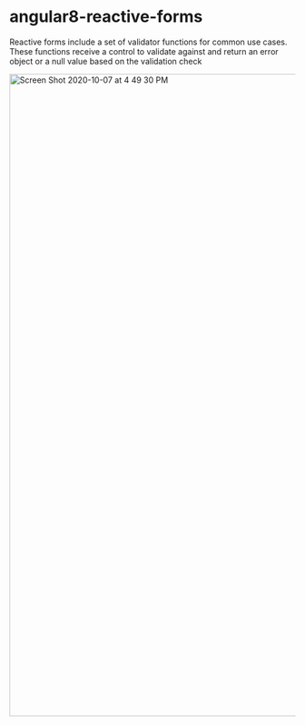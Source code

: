 # angular8-reactive-forms

Reactive forms include a set of validator functions for common use cases. These functions receive a control to validate against and return an error object or a null value based on the validation check

<img width="1131" alt="Screen Shot 2020-10-07 at 4 49 30 PM" src="https://user-images.githubusercontent.com/72097871/95325425-d24cf780-08be-11eb-8e74-319997f8e7e7.png">
